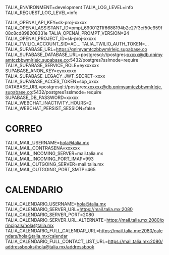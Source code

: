 TALIA_ENVIRONMENT=development
TALIA_LOG_LEVEL=info
TALIA_REQUEST_LOG_LEVEL=info

TALIA_OPENAI_API_KEY=sk-proj-xxxxx
TALIA_OPENAI_ASSISTANT_ID=pmpt_69001211f6688194b2e27f3cf50e959f08c8cd898208331e
TALIA_OPENAI_PROMPT_VERSION=24
TALIA_OPENAI_PROJECT_ID=sk-proj-xxxxx
TALIA_TWILIO_ACCOUNT_SID=AC...
TALIA_TWILIO_AUTH_TOKEN=...
TALIA_SUPABASE_URL=https://qnimyamtczbbwmlrlejc.supabase.co
TALIA_SUPABASE_DATABASE_URL=postgresql://postgres:xxxxx@db.qnimyamtczbbwmlrlejc.supabase.co:5432/postgres?sslmode=require
TALIA_SUPABASE_SERVICE_ROLE=eyxxxxxx
SUPABASE_ANON_KEY=eyxxxxxx
TALIA_SUPABASE_LEGACY_JWT_SECRET=xxxx
TALIA_SUPABASE_ACCES_TOKEN=sbp_xxxx
DATABASE_URL=postgresql://postgres:xxxxxx@db.qnimyamtczbbwmlrlejc.supabase.co:5432/postgres?sslmode=require
SUPABASE_DB_PASSWORD=xxxxx
TALIA_WEBCHAT_INACTIVITY_HOURS=2
TALIA_WEBCHAT_PERSIST_SESSION=false

# CORREO #
TALIA_MAIL_USERNAME=hola@talia.mx
TALIA_MAIL_CONTRASENA=xxxxxx
TALIA_MAIL_INCOMING_SERVER=mail.talia.mx
TALIA_MAIL_INCOMING_PORT_IMAP=993
TALIA_MAIL_OUTGOING_SERVER=mail.talia.mx 
TALIA_MAIL_OUTGOING_PORT_SMTP=465

# CALENDARIO #
TALIA_CALENDARIO_USERNAME=hola@talia.mx
TALIA_CALENDARIO_SERVER_URL=https://mail.talia.mx:2080
TALIA_CALENDARIO_SERVER_PORT=2080
TALIA_CALENDARIO_SERVER_URL_ALTERNATE=https://mail.talia.mx:2080/principals/hola@talia.mx
TALIA_CALENDARIO_FULL_CALENDAR_URL=https://mail.talia.mx:2080/calendars/hola@talia.mx/calendar
TALIA_CALENDARIO_FULL_CONTACT_LIST_URL=https://mail.talia.mx:2080/addressbooks/hola@talia.mx/addressbook